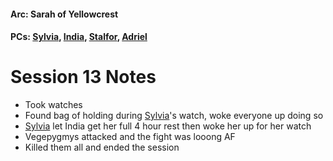 #### Arc: Sarah of Yellowcrest
#### PCs: [Sylvia](PCs/Past/Sylvia.md), [India](PCs/Current/India.md), [Stalfor](PCs/Current/Stalfor.md), [Adriel](PCs/Current/Adriel.md)

# Session 13 Notes
- Took watches
- Found bag of holding during [Sylvia](PCs/Past/Sylvia.md)'s watch, woke everyone up doing so
- [Sylvia](PCs/Past/Sylvia.md) let India get her full 4 hour rest then woke her up for her watch
- Vegepygmys attacked and the fight was looong AF
- Killed them all and ended the session